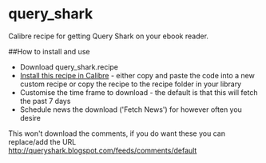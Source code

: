 # query_shark
Calibre recipe for getting Query Shark on your ebook reader.

##How to install and use

* Download query_shark.recipe
* [Install this recipe in Calibre](http://manual.calibre-ebook.com/news.html) - either copy and paste the code into a new custom recipe or copy the recipe to the recipe folder in your library
* Customise the time frame to download - the default is that this will fetch the past 7 days
* Schedule news the download ('Fetch News') for however often you desire

This won't download the comments, if you do want these you can replace/add the URL http://queryshark.blogspot.com/feeds/comments/default

